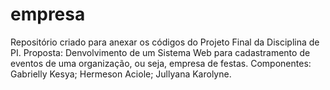 # empresa
Repositório criado para anexar os códigos do Projeto Final da Disciplina de PI.
Proposta: Denvolvimento de um Sistema Web para cadastramento de eventos de uma organização, ou seja, empresa de festas. 
Componentes: Gabrielly Kesya; Hermeson Aciole; Jullyana Karolyne.
